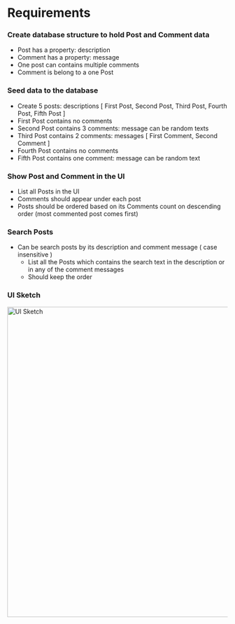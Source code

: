 # Requirements

### Create database structure to hold Post and Comment data

- Post has a property: description
- Comment has a property: message
- One post can contains multiple comments
- Comment is belong to a one Post

### Seed data to the database

- Create 5 posts: descriptions [ First Post, Second Post, Third Post, Fourth Post, Fifth Post ]
- First Post contains no comments
- Second Post contains 3 comments: message can be random texts
- Third Post contains 2 comments: messages [ First Comment, Second Comment ]
- Fourth Post contains no comments
- Fifth Post contains one comment: message can be random text

### Show Post and Comment in the UI

- List all Posts in the UI
- Comments should appear under each post
- Posts should be ordered based on its Comments count on descending order (most commented post comes
  first)

### Search Posts

- Can be search posts by its description and comment message ( case insensitive )
    - List all the Posts which contains the search text in the description or in any of the comment messages
    - Should keep the order

### UI Sketch

<img width="708" alt="UI Sketch" src="https://user-images.githubusercontent.com/24663408/121665011-b5a83580-cac5-11eb-898f-8688785c7554.png">
